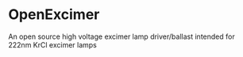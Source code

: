# OpenExcimer
An open source high voltage excimer lamp driver/ballast intended for 222nm KrCl excimer lamps 

